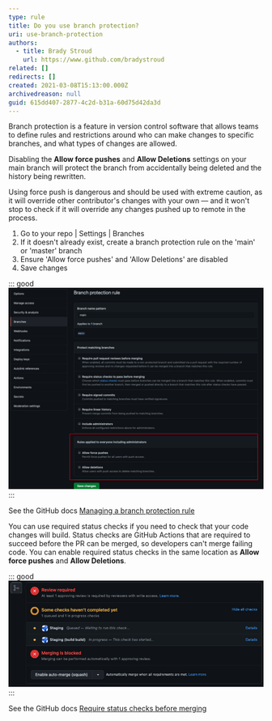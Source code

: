 ```yaml
---
type: rule
title: Do you use branch protection?
uri: use-branch-protection
authors:
  - title: Brady Stroud
    url: https://www.github.com/bradystroud
related: []
redirects: []
created: 2021-03-08T15:13:00.000Z
archivedreason: null
guid: 615dd407-2877-4c2d-b31a-60d75d42da3d
---
```

Branch protection is a feature in version control software that allows teams to define rules and restrictions around who can make changes to specific branches, and what types of changes are allowed. 

Disabling the **Allow force pushes** and **Allow Deletions** settings on your main branch will protect the branch from accidentally being deleted and the history being rewritten.

Using force push is dangerous and should be used with extreme caution, as it will override other contributor's changes with your own — and it won't stop to check if it will override any changes pushed up to remote in the process.

<!--endintro-->

1. Go to your repo | Settings | Branches 
2. If it doesn't already exist, create a branch protection rule on the 'main' or 'master' branch
3. Ensure 'Allow force pushes' and 'Allow Deletions' are disabled
4. Save changes

::: good
![Good Example: Main branch is protected](branchProtection.png)
:::

See the GitHub docs [Managing a branch protection rule](https://docs.github.com/en/github/administering-a-repository/managing-a-branch-protection-rule)

You can use required status checks if you need to check that your code changes will build. Status checks are GitHub Actions that are required to succeed before the PR can be merged, so developers can't merge failing code. You can enable required status checks in the same location as **Allow force pushes** and **Allow Deletions**.

::: good
![Figure: Developers can't merge until all checks have passed](requiredChecks.png)
:::

See the GitHub docs [Require status checks before merging](https://docs.github.com/en/github/administering-a-repository/defining-the-mergeability-of-pull-requests/about-protected-branches#require-status-checks-before-merging)
